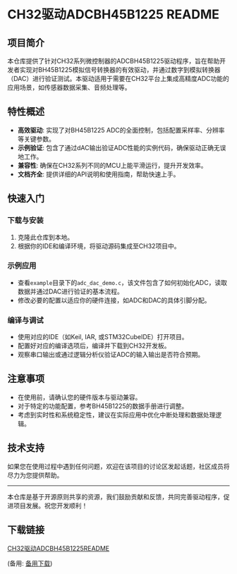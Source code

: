 # CH32驱动ADCBH45B1225 README

## 项目简介
本仓库提供了针对CH32系列微控制器的ADCBH45B1225驱动程序，旨在帮助开发者实现对BH45B1225模拟信号转换器的有效驱动，并通过数字到模拟转换器（DAC）进行验证测试。本驱动适用于需要在CH32平台上集成高精度ADC功能的应用场景，如传感器数据采集、音频处理等。

## 特性概述
- **高效驱动**: 实现了对BH45B1225 ADC的全面控制，包括配置采样率、分辨率等关键参数。
- **示例验证**: 包含了通过dAC输出验证ADC性能的实例代码，确保驱动正确无误地工作。
- **兼容性**: 确保在CH32系列不同的MCU上能平滑运行，提升开发效率。
- **文档齐全**: 提供详细的API说明和使用指南，帮助快速上手。

## 快速入门
### 下载与安装
1. 克隆此仓库到本地。
2. 根据你的IDE和编译环境，将驱动源码集成至CH32项目中。

### 示例应用
- 查看`example`目录下的`adc_dac_demo.c`，该文件包含了如何初始化ADC，读取数据并通过DAC进行验证的基本流程。
- 修改必要的配置以适应你的硬件连接，如ADC和DAC的具体引脚分配。

### 编译与调试
- 使用对应的IDE（如Keil, IAR, 或STM32CubeIDE）打开项目。
- 配置好对应的编译选项后，编译并下载到CH32开发板。
- 观察串口输出或通过逻辑分析仪验证ADC的输入输出是否符合预期。

## 注意事项
- 在使用前，请确认您的硬件版本与驱动兼容。
- 对于特定的功能配置，参考BH45B1225的数据手册进行调整。
- 考虑到实时性和系统稳定性，建议在实际应用中优化中断处理和数据处理逻辑。

## 技术支持
如果您在使用过程中遇到任何问题，欢迎在该项目的讨论区发起话题，社区成员将尽力为您提供帮助。

---

本仓库是基于开源原则共享的资源，我们鼓励贡献和反馈，共同完善驱动程序，促进项目发展。祝您开发顺利！

## 下载链接
[CH32驱动ADCBH45B1225README](https://pan.quark.cn/s/878fddae1315) 

(备用: [备用下载](https://pan.baidu.com/s/1yEaScNu1DBjnlgEVKc2_LQ?pwd=1234))
